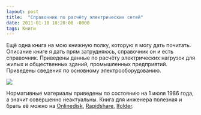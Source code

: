 ```yaml
---
layout: post
title:  "Справочник по расчёту электрических сетей"
date: 2011-01-10 18:20:00 -0000
tags: Книги
---
```


Ещё одна книга на мою книжную полку, которую я могу дать почитать. Описание книге я дать прям затрудняюсь, справочник он и есть справочник. Приведены данные по расчёту электрических нагрузок для жилых и общественных зданий, промышленных предприятий. Приведены сведения по основному электрооборудованию.

<img src="http://2nature.me/files/electro_spravochnic.jpg" />

Нормативные материалы приведены по состоянию на 1 июля 1986 года, а значит совершенно неактуальны. Книга для инженера полезная и брать её можно на <a href="http://www.onlinedisk.ru/file/587128/">Onlinedisk</a>, <a href="http://rapidshare.com/files/441755063/Shapovalov_I.F._Spravochnik_po_raschyotu_e_lektricheskix_setej__Budivel_nik__1986__ru__K__600dpi__22">Rapidshare</a>, <a href="http://infanata.ifolder.ru/21234585">Ifolder</a>.